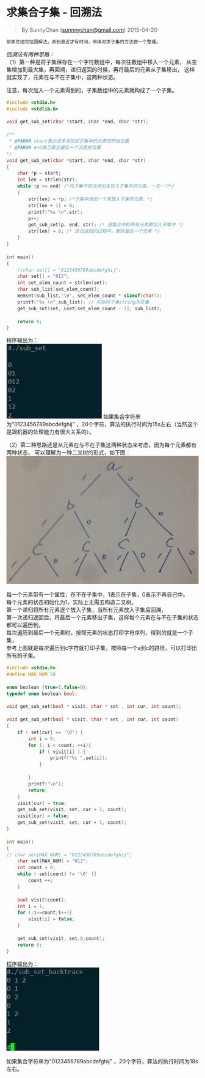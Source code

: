 # 求集合子集 - 回溯法
> By SunnyChan (sunnnychan@gmail.com)
> 2015-04-20
```md
前面总结完位图解法，直到最近才有时间，继续对求子集的方法做一个整理。  
```
*回溯法有两种思路：*  
（1）第一种是将子集保存在一个字符数组中，每次往数组中移入一个元素，
从空集增加到最大集，再回溯，递归返回的时候，再将最后的元素从子集移出，
这样就实现了，元素在与不在子集中，这两种状态。

注意，每次加入一个元素得到的，子集数组中的元素就构成了一个子集。
```c
#include <stdio.h>
#include <stdlib.h>

void get_sub_set(char *start, char *end, char *str);

/**
 * @PARAM start表示还未添加到子集中的元素的开始位置 
 * @PARAM end表示集合最后一个元素的位置 
*/
void get_sub_set(char *start, char *end, char *str)
{
    char *p = start;
    int len = strlen(str);
    while (p <= end) /*向子集中依次添加未放入子集中的元素，一次一个*/
    {
        str[len] = *p; /*子集中添加一个未放入子集的元素。*/ 
        str[len + 1] = 0; 
        printf("%s \n",str);
        p++;
        get_sub_set(p, end, str); /* 把集合中的所有元素都加入子集中 */ 
        str[len] = 0; /* 递归返回的过程中，删除最后一个元素 */ 
    }
}

int main()
{
    //char set[] = "0123456789abcdefghij";
    char set[] = "012";
    int set_elem_count = strlen(set);
    char sub_list[set_elem_count];
    memset(sub_list,'\0', set_elem_count * sizeof(char));
    printf("%s \n",sub_list); // 初始时子集string为空集 
    get_sub_set(set, &set[set_elem_count - 1], sub_list); 

    return 0;
}
```
程序输出为：    
![](pic/all_subsets_of_the_set-2-backtrack-1-output.png)
如果集合字符串为"0123456789abcdefghij" ，20个字符，算法的执行时间为15s左右（当然这个是跟机器的处理能力有很大关系的）。    

（2）第二种思路还是从元素在与不在子集这两种状态来考虑，因为每个元素都有两种状态，
可以理解为一种二叉树的形式，如下图：    
![](pic/all_subsets_of_the_set-2-backtrack-2.png)  

每一个元素带有一个属性，在不在子集中，1表示在子集，0表示不再自己中。  
每个元素的状态初始化为1，实际上无需去构造二叉树。  
第一个递归将所有元素逐个放入子集，当所有元素放入子集后回溯，  
第一次递归返回后，将最后一个元素移出子集，这样每个元素在与不在子集的状态都可以遍历到，  
每次遍历到最后一个元素时，按照元素的状态打印字符序列，得到的就是一个子集，  
参考上图就是每次遍历到c字符就打印子集，按照每一个a到c的路径，可以打印出所有的子集。  
```c
#include <stdio.h>
#define MAX_NUM 50

enum boolean {true=1,false=0};
typedef enum boolean bool;

void get_sub_set(bool * visit, char * set , int cur, int count);

void get_sub_set(bool * visit, char * set , int cur, int count)
{
    if ( set[cur] == '\0') {
        int i = 0;
        for (; i < count; ++i){
            if ( visit[i] ) {
                printf("%c ",set[i]);
            }

        }
        printf("\n");
        return;
    }
    visit[cur] = true;
    get_sub_set(visit, set, cur + 1, count);
    visit[cur] = false;
    get_sub_set(visit, set, cur + 1, count);
}

int main()
{
// char set[MAX_NUM] = "0123456789abcdefghij";
    char set[MAX_NUM] = "012";
    int count = 0;
    while ( set[count] != '\0' ){
        count ++;
    }
    
    bool visit[count];
    int i = 1;
    for (;i<=count;i++){
        visit[i] = false;
    }

    get_sub_set(visit, set,0,count);
    return 0;
}
```
程序输出为：  
![](pic/all_subsets_of_the_set-2-backtrack-2-output.png)  

如果集合字符串为"0123456789abcdefghij" ，20个字符，算法的执行时间为18s左右。